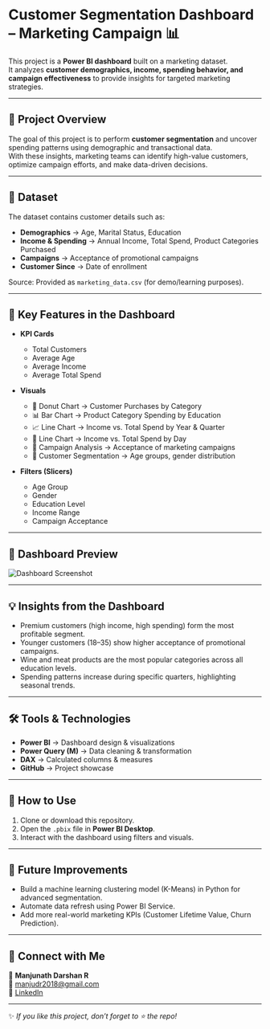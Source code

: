 # Customer Segmentation Dashboard – Marketing Campaign 📊

This project is a **Power BI dashboard** built on a marketing dataset.  
It analyzes **customer demographics, income, spending behavior, and campaign effectiveness** to provide insights for targeted marketing strategies.  

---

## 🚀 Project Overview
The goal of this project is to perform **customer segmentation** and uncover spending patterns using demographic and transactional data.  
With these insights, marketing teams can identify high-value customers, optimize campaign efforts, and make data-driven decisions.  

---

## 📂 Dataset
The dataset contains customer details such as:  
- **Demographics** → Age, Marital Status, Education  
- **Income & Spending** → Annual Income, Total Spend, Product Categories Purchased  
- **Campaigns** → Acceptance of promotional campaigns  
- **Customer Since** → Date of enrollment  

Source: Provided as `marketing_data.csv` (for demo/learning purposes).  

---

## 🔑 Key Features in the Dashboard
- **KPI Cards**
  - Total Customers  
  - Average Age  
  - Average Income  
  - Average Total Spend  

- **Visuals**
  - 🥧 Donut Chart → Customer Purchases by Category  
  - 📊 Bar Chart → Product Category Spending by Education  
  - 📈 Line Chart → Income vs. Total Spend by Year & Quarter  
  - 📅 Line Chart → Income vs. Total Spend by Day  
  - 🎯 Campaign Analysis → Acceptance of marketing campaigns  
  - 👥 Customer Segmentation → Age groups, gender distribution  

- **Filters (Slicers)**
  - Age Group  
  - Gender  
  - Education Level  
  - Income Range  
  - Campaign Acceptance  

---

## 🚀 Dashboard Preview
![Dashboard Screenshot](Dashboard%20Screenshot/marketing_campain_dashboard.jpg) 

---

## 💡 Insights from the Dashboard
- Premium customers (high income, high spending) form the most profitable segment.  
- Younger customers (18–35) show higher acceptance of promotional campaigns.  
- Wine and meat products are the most popular categories across all education levels.  
- Spending patterns increase during specific quarters, highlighting seasonal trends.  

---

## 🛠️ Tools & Technologies
- **Power BI** → Dashboard design & visualizations  
- **Power Query (M)** → Data cleaning & transformation  
- **DAX** → Calculated columns & measures  
- **GitHub** → Project showcase  

---

## 📌 How to Use
1. Clone or download this repository.  
2. Open the `.pbix` file in **Power BI Desktop**.  
3. Interact with the dashboard using filters and visuals.  

---

## 🌟 Future Improvements
- Build a machine learning clustering model (K-Means) in Python for advanced segmentation.  
- Automate data refresh using Power BI Service.  
- Add more real-world marketing KPIs (Customer Lifetime Value, Churn Prediction).  

---

## 🔗 Connect with Me
👤 **Manjunath Darshan R**  
📧 [manjudr2018@gmail.com](mailto:manjudr2018@gmail.com)  
💼 [LinkedIn](https://www.linkedin.com/in/manjunathdarshanr/)  

---

✨ *If you like this project, don’t forget to ⭐ the repo!*  
